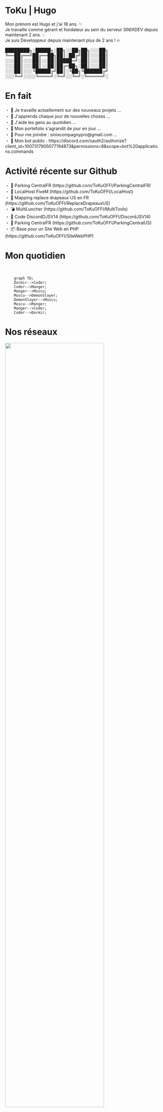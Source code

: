 <h1>ToKu | Hugo  </h1>

<p> Mon prénom est Hugo et j'ai 18 ans. ✨ <br> 
Je travaille comme gérant et fondateur au sein du serveur SINIXDEV depuis maintenant 2 ans. 💡 <br> 
Je suis Développeur depuis maintenant plus de 2 ans ! 🔥</p>

████████╗░█████╗░██╗░░██╗██╗░░░██╗ <br>
╚══██╔══╝██╔══██╗██║░██╔╝██║░░░██║ <br>
░░░██║░░░██║░░██║█████═╝░██║░░░██║ <br>
░░░██║░░░██║░░██║██╔═██╗░██║░░░██║ <br>
░░░██║░░░╚█████╔╝██║░╚██╗╚██████╔╝ <br>
░░░╚═╝░░░░╚════╝░╚═╝░░╚═╝░╚═════╝░ <br>

<h1> En fait  </h1>

<p> ・ 📡 Je travaille actuellement  sur des nouveaux projets ... <br> 
    ・ 🌱 J'apprends chaque jour de nouvelles choses ... <br>
    ・ 👯 J'aide les gens au quotidien ... <br> 
    ・ 📂 Mon portefolio s'agrandit de jour en jour ... <br>
    ・ 💎 Pour me joindre : sinixcompagnypro@gmail.com ... <br>
    ・ 🤖 Mon bot public : https://discord.com/oauth2/authorize?client_id=1007317905077194873&permissions=8&scope=bot%20applications.commands
  </p>
  
 <h1> Activité récente sur Github </h1>
 
<p> ・ 🚗 Parking CentralFR (https://github.com/ToKuOFFI/ParkingCentralFR) <br> 
    ・ 🚀 LocalHost FiveM (https://github.com/ToKuOFFI/LocalHost) <br>
    ・ 🎀 Mapping replace drapeaux US en FR (https://github.com/ToKuOFFI/ReplaceDrapeauxUS) <br>
    ・ 💣 MultiLuncher (https://github.com/ToKuOFFI/MultiTools) <br>
    ・ 🍭 Code DiscordDJSV14 (https://github.com/ToKuOFFI/DiscordJSV14) <br>
    ・ 🚗 Parking CentralFR (https://github.com/ToKuOFFI/ParkingCentralUS) <br> 
    ・ 📦 Base pour un Site Web en PHP (https://github.com/ToKuOFFI/SiteWebPHP) <br> 
   
  </p>

<h1> Mon quotidien </h1>

<br>

```mermaid 
    graph TD;
    Dormir-->Coder;
    Coder-->Manger;
    Manger-->Muscu;
    Muscu-->DemonSlayer;
    DemonSlayer-->Muscu;
    Muscu-->Manger;
    Manger-->Coder;
    Coder-->Dormir;
```



<h1> Nos réseaux </h1>

<a href="https://discord.gg/sinixdev"><img width="80%" src="https://cdn.discordapp.com/attachments/550812787358826513/1007745469599973548/baniere_sinix_dev_toku.png"></a>

    🧪 | discord.gg/sinixdev
<br> 

    🔭 | https://www.youtube.com/channel/UCC-t40pbAhyoXQRoRlczKXg

<br> 

    🗞️ | https://www.tiktok.com/@sinixdevofficiel 
<br>

    🤖 | https://discord.gg/rHBztbN7tn
    
<h1> Statistiques GitHub </h1>
<br>


![GHstats](https://github-readme-stats.vercel.app/api?username=ToKuOFFI&show_icons=true&hide_border=false&title_color=3B1F94f&icon_color=FFE500&bg_color=09131B&text_color=ffffff&border_color=0c1a25)


    
   
    
